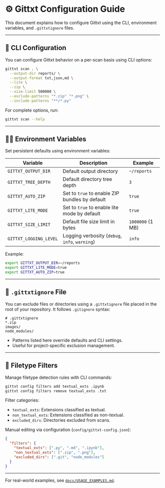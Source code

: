 # ⚙️ Gittxt Configuration Guide

This document explains how to configure Gittxt using the CLI, environment variables, and `.gittxtignore` files.

---

## 🧾 CLI Configuration

You can configure Gittxt behavior on a per-scan basis using CLI options:

```bash
gittxt scan . \
  --output-dir reports/ \
  --output-format txt,json,md \
  --lite \
  --zip \
  --size-limit 500000 \
  --exclude-patterns "*.zip" "*.png" \
  --include-patterns "**/*.py"
```

For complete options, run:

```bash
gittxt scan --help
```

---

## 🧑‍💻 Environment Variables

Set persistent defaults using environment variables:

| Variable               | Description                                    | Example          |
| ---------------------- | ---------------------------------------------- | ---------------- |
| `GITTXT_OUTPUT_DIR`    | Default output directory                       | `~/reports`      |
| `GITTXT_TREE_DEPTH`    | Default directory tree depth                   | `3`              |
| `GITTXT_AUTO_ZIP`      | Set to `true` to enable ZIP bundles by default | `true`           |
| `GITTXT_LITE_MODE`     | Set to `true` to enable lite mode by default   | `true`           |
| `GITTXT_SIZE_LIMIT`    | Default file size limit in bytes               | `1000000` (1 MB) |
| `GITTXT_LOGGING_LEVEL` | Logging verbosity (`debug`, `info`, `warning`) | `info`           |

Example:

```bash
export GITTXT_OUTPUT_DIR=~/reports
export GITTXT_LITE_MODE=true
export GITTXT_AUTO_ZIP=true
```

---

## 📄 `.gittxtignore` File

You can exclude files or directories using a `.gittxtignore` file placed in the root of your repository. It follows `.gitignore` syntax:

```text
# .gittxtignore
*.zip
images/
node_modules/
```

- Patterns listed here override defaults and CLI settings.
- Useful for project-specific exclusion management.

---

## 🔧 Filetype Filters

Manage filetype detection rules with CLI commands:

```bash
gittxt config filters add textual_exts .ipynb
gittxt config filters remove textual_exts .txt
```

Filter categories:

- `textual_exts`: Extensions classified as textual.
- `non_textual_exts`: Extensions classified as non-textual.
- `excluded_dirs`: Directories excluded from scans.

Manual editing via configuration (`config/gittxt-config.json`):

```json
{
  "filters": {
    "textual_exts": [".py", ".md", ".ipynb"],
    "non_textual_exts": [".zip", ".png"],
    "excluded_dirs": [".git", "node_modules"]
  }
}
```

---

For real-world examples, see [`docs/USAGE_EXAMPLES.md`](USAGE_EXAMPLES.md).

